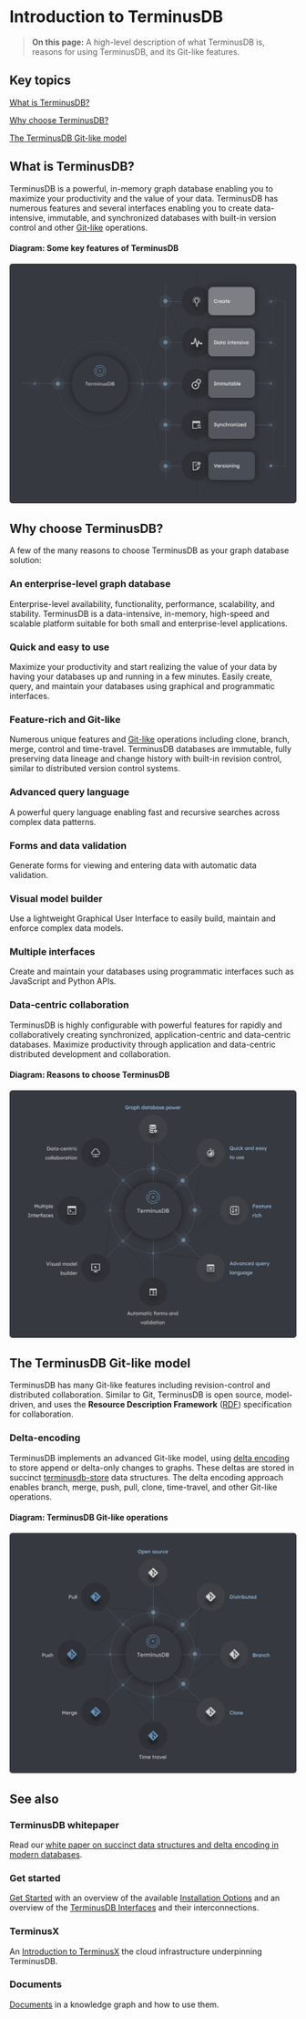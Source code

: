 # Introduction to TerminusDB

> **On this page:** A high-level description of what TerminusDB is, reasons for using TerminusDB, and its Git-like features.

## Key topics

[What is TerminusDB?](introduction.md#what-is-terminusdb)

[Why choose TerminusDB?](introduction.md#why-choose-terminusdb)

[The TerminusDB Git-like model](introduction.md#the-terminusdb-git-like-model)

## What is TerminusDB?

TerminusDB is a powerful, in-memory graph database enabling you to maximize your productivity and the value of your data. TerminusDB has numerous features and several interfaces enabling you to create data-intensive, immutable, and synchronized databases with built-in version control and other [Git-like](introduction.md#the-terminusdb-git-like-model) operations.

#### Diagram: Some key features of TerminusDB

![](../../../img/diagrams/terminusdb-what-is-it.png)

## Why choose TerminusDB?

A few of the many reasons to choose TerminusDB as your graph database solution:

### An enterprise-level graph database

Enterprise-level availability, functionality, performance, scalability, and stability. TerminusDB is a data-intensive, in-memory, high-speed and scalable platform suitable for both small and enterprise-level applications.

### Quick and easy to use

Maximize your productivity and start realizing the value of your data by having your databases up and running in a few minutes. Easily create, query, and maintain your databases using graphical and programmatic interfaces.

### Feature-rich and Git-like

Numerous unique features and [Git-like](introduction.md#the-terminusdb-git-like-model) operations including clone, branch, merge, control and time-travel. TerminusDB databases are immutable, fully preserving data lineage and change history with built-in revision control, similar to distributed version control systems.

### Advanced query language

A powerful query language enabling fast and recursive searches across complex data patterns.

### Forms and data validation

Generate forms for viewing and entering data with automatic data validation.

### Visual model builder

Use a lightweight Graphical User Interface to easily build, maintain and enforce complex data models.

### Multiple interfaces

Create and maintain your databases using programmatic interfaces such as JavaScript and Python APIs.

### Data-centric collaboration

TerminusDB is highly configurable with powerful features for rapidly and collaboratively creating synchronized, application-centric and data-centric databases. Maximize productivity through application and data-centric distributed development and collaboration.

#### Diagram: Reasons to choose TerminusDB

![](../../../img/diagrams/terminusdb-why-choose.png)

## The TerminusDB Git-like model

TerminusDB has many Git-like features including revision-control and distributed collaboration. Similar to Git, TerminusDB is open source, model-driven, and uses the **Resource Description Framework** ([RDF](../../terminusx-db/resources/glossary.md#rdf)) specification for collaboration.

### Delta-encoding

TerminusDB implements an advanced Git-like model, using [delta encoding](../../terminusx-db/resources/glossary.md#delta-encoding) to store append or delta-only changes to graphs. These deltas are stored in succinct [terminusdb-store](https://github.com/terminusdb/terminusdb-store) data structures. The delta encoding approach enables branch, merge, push, pull, clone, time-travel, and other Git-like operations.

#### Diagram: TerminusDB Git-like operations

![](../../../img/diagrams/terminusdb-git-model.png)

## See also

### TerminusDB whitepaper

Read our [white paper on succinct data structures and delta encoding in modern databases](https://assets.terminusdb.com/research/succinct-data-structures-and-delta-encoding.pdf).

### Get started

[Get Started](get-started.md) with an overview of the available [Installation Options](get-started.md#installation-overview) and an overview of the [TerminusDB Interfaces](get-started.md#interfaces-overview) and their interconnections.

### TerminusX

An [Introduction to TerminusX](../../terminusx/overview/introduction.md) the cloud infrastructure underpinning TerminusDB.

### Documents

[Documents](../../terminusx-db/explanations/documents.md) in a knowledge graph and how to use them.
